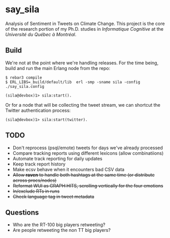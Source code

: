say_sila
=====

Analysis of Sentiment in Tweets on Climate Change.  This project is the core of the research portion
of my Ph.D. studies in _Informatique Cognitive_ at the _Université du Québec à Montréal_.

Build
-----

We're not at the point where we're handling releases.  For the time being, build and run the main Erlang
node from the repo:

    $ rebar3 compile
    $ ERL_LIBS=_build/default/lib  erl -smp -sname sila -config ./say_sila.config

    (sila@devbox)1> sila:start().

Or for a node that will be collecting the tweet stream, we can shortcut the Twitter authentication
process:

    (sila@devbox)1> sila:start(twitter).


TODO
-----
- Don't reprocess (psql/emote) tweets for days we've already processed
- Compare tracking reports using different lexicons (allow combinatiions)
- Automate track reporting for daily updates
- Keep track report history
- Make ecsv behave when it encounters bad CSV data
- ~~Allow **raven** to handle both hashtags at the same time (or distribute across procs/nodes)~~
- ~~Reformat WUI as GRAPH:HITS, scrolling vertically for the four emotions~~
- ~~In/exclude RTs in runs~~
- ~~Check language tag in tweet metadata~~

Questions
-----
- Who are the RT-100 big players retweeting?
- Are people retweeting the non TT big players?
